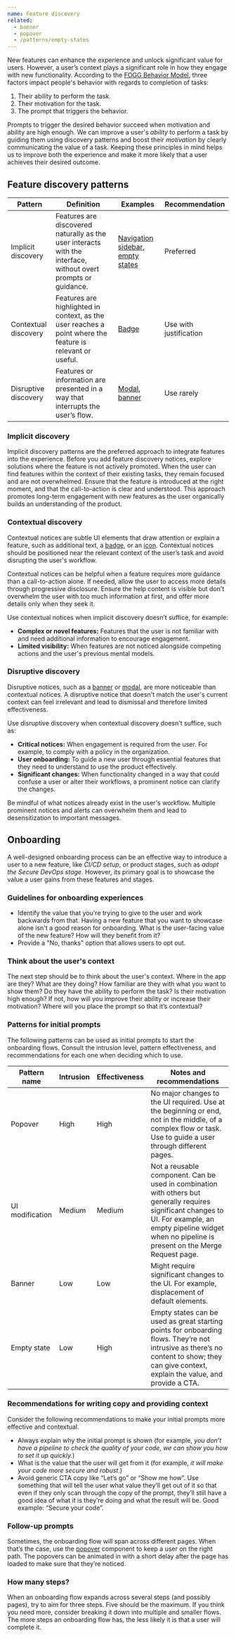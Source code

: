 ```yaml
---
name: Feature discovery
related:
  - banner
  - popover
  - /patterns/empty-states
---
```


New features can enhance the experience and unlock significant value for users. However, a user’s context plays a significant role in how they engage with new functionality. According to the [FOGG Behavior Model](https://behaviormodel.org/), three factors impact people's behavior with regards to completion of tasks:

1. Their ability to perform the task.
2. Their motivation for the task.
3. The prompt that triggers the behavior.

Prompts to trigger the desired behavior succeed when motivation and ability are high enough. We can improve a user's _ability_ to perform a task by guiding them using discovery patterns and boost their _motivation_ by clearly communicating the value of a task. Keeping these principles in mind helps us to improve both the experience and make it more likely that a user achieves their desired outcome.

## Feature discovery patterns

| Pattern              | Definition                                                                                                     | Examples                                                                                    | Recommendation         |
| -------------------- | -------------------------------------------------------------------------------------------------------------- | ------------------------------------------------------------------------------------------- | ---------------------- |
| Implicit discovery   | Features are discovered naturally as the user interacts with the interface, without overt prompts or guidance. | [Navigation sidebar](/usability/navigation-sidebar), [empty states](/patterns/empty-states) | Preferred              |
| Contextual discovery | Features are highlighted in context, as the user reaches a point where the feature is relevant or useful.      | [Badge](/components/badge)                                                                  | Use with justification |
| Disruptive discovery | Features or information are presented in a way that interrupts the user’s flow.                                | [Modal](/components/modal), [banner](/components/banner)                                    | Use rarely             |

### Implicit discovery

Implicit discovery patterns are the preferred approach to integrate features into the experience. Before you add feature discovery notices, explore solutions where the feature is not actively promoted. When the user can find features within the context of their existing tasks, they remain focused and are not overwhelmed. Ensure that the feature is introduced at the right moment, and that the call-to-action is clear and understood. This approach promotes long-term engagement with new features as the user organically builds an understanding of the product.

### Contextual discovery

Contextual notices are subtle UI elements that draw attention or explain a feature, such as additional text, a [badge](/components/badge), or an [icon](/components/icon). Contextual notices should be positioned near the relevant context of the user’s task and avoid disrupting the user's workflow.

<figure-img alt="Under the button to create a project, a static notice shows that it's also possible to create a project with the command line." label="A static notice informs the user of an alternate way to use the feature." src="/img/create-project.svg"></figure-img>

Contextual notices can be helpful when a feature requires more guidance than a call-to-action alone. If needed, allow the user to access more details through progressive disclosure. Ensure the help content is visible but don't overwhelm the user with too much information at first, and offer more details only when they seek it.

<figure-img alt="A badge with the label 'New' is shown next to a button. When the user hovers the button, a popover appears and explains the feature." label="Popover is shown upon button hover." src="/img/info-on-hover.svg"></figure-img>

Use contextual notices when implicit discovery doesn’t suffice, for example:

- **Complex or novel features:** Features that the user is not familiar with and need additional information to encourage engagement.
- **Limited visibility:** When features are not noticed alongside competing actions and the user's previous mental models.

### Disruptive discovery

Disruptive notices, such as a [banner](/components/banner) or [modal](/components/modal), are more noticeable than contextual notices. A disruptive notice that doesn't match the user's current context can feel irrelevant and lead to dismissal and therefore limited effectiveness.

<figure-img alt="A banner invites a new user to try GitLab CI, with a call-to-action to try a test template." label="A banner helps a new user onboard to a essential feature." src="/img/feature-discovery-banner.svg"></figure-img>

Use disruptive discovery when contextual discovery doesn't suffice, such as:

- **Critical notices:** When engagement is required from the user. For example, to comply with a policy in the organization.
- **User onboarding:** To guide a new user through essential features that they need to understand to use the product effectively.
- **Significant changes:** When functionality changed in a way that could confuse a user or alter their workflows, a prominent notice can clarify the changes.

Be mindful of what notices already exist in the user's workflow. Multiple prominent notices and alerts can overwhelm them and lead to desensitization to important messages.

## Onboarding

A well-designed onboarding process can be an effective way to introduce a user to a new feature, like _CI/CD setup_, or product stages, such as _adopt the Secure DevOps stage_. However, its primary goal is to showcase the value a user gains from these features and stages.

### Guidelines for onboarding experiences

- Identify the value that you're trying to give to the user and work backwards from that. Having a new feature that you want to showcase alone isn't a good reason for onboarding. What is the user-facing value of the new feature? How will they benefit from it?
- Provide a "No, thanks" option that allows users to opt out.

### Think about the user's context

The next step should be to think about the user's context. Where in the app are they? What are they doing? How familiar are they with what you want to show them? Do they have the ability to perform the task? Is their motivation high enough? If not, how will you improve their ability or increase their motivation? Where will you place the prompt so that it’s contextual?

### Patterns for initial prompts

The following patterns can be used as initial prompts to start the onboarding flows. Consult the intrusion level, pattern effectiveness, and recommendations for each one when deciding which to use.

| Pattern name    | Intrusion | Effectiveness | Notes and recommendations                                                                                                                                                                                       |
| --------------- | --------- | ------------- | --------------------------------------------------------------------------------------------------------------------------------------------------------------------------------------------------------------- |
| Popover         | High      | High          | No major changes to the UI required. Use at the beginning or end, not in the middle, of a complex flow or task. Use to guide a user through different pages.                                                    |
| UI modification | Medium    | Medium        | Not a reusable component. Can be used in combination with others but generally requires significant changes to UI. For example, an empty pipeline widget when no pipeline is present on the Merge Request page. |
| Banner          | Low       | Low           | Might require significant changes to the UI. For example, displacement of default elements.                                                                                                                     |
| Empty state     | Low       | High          | Empty states can be used as great starting points for onboarding flows. They’re not intrusive as there’s no content to show; they can give context, explain the value, and provide a CTA.                       |

### Recommendations for writing copy and providing context

Consider the following recommendations to make your initial prompts more effective and contextual.

- Always explain why the initial prompt is shown (for example, _you don’t have a pipeline to check the quality of your code, we can show you how to set it up quickly._)
- What is the value that the user will get from it (for example, _it will make your code more secure and robust._)
- Avoid generic CTA copy like “Let’s go” or “Show me how”. Use something that will tell the user what value they’ll get out of it so that even if they only scan through the copy of the prompt, they’ll still have a good idea of what it is they’re doing and what the result will be. Good example: “Secure your code”.

### Follow-up prompts

Sometimes, the onboarding flow will span across different pages. When that’s the case, use the [popover](/components/popover) component to keep a user on the right path. The popovers can be animated in with a short delay after the page has loaded to make sure that they’re noticed.

### How many steps?

When an onboarding flow expands across several steps (and possibly pages), try to aim for three steps. Five should be the maximum. If you think you need more, consider breaking it down into multiple and smaller flows. The more steps an onboarding flow has, the less likely it is that a user will complete it.
